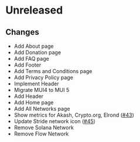 # Unreleased

## Changes

- Add About page
- Add Donation page
- Add FAQ page
- Add Footer
- Add Terms and Conditions page
- Add Privacy Policy page
- Implement Header
- Migrate MUI4 to MUI 5
- Add Header
- Add Home page
- Add All Networks page
- Show metrics for Akash, Crypto.org, Elrond ([\#43](https://github.com/forbole/big-dipper-landing-revamp/issues/43))
- Update Stride network icon ([\#45](https://github.com/forbole/big-dipper-landing-revamp/issues/45))
- Remove Solana Network
- Remove Flow Network
